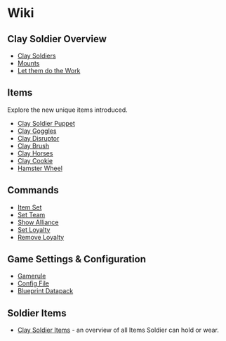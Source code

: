 # Wiki

## Clay Soldier Overview
* [Clay Soldiers](clay-soldiers)
* [Mounts](mounts.md)
* [Let them do the Work](work.md)

## Items

Explore the new unique items introduced.
* [Clay Soldier Puppet](./items/soldier-puppet.md)
* [Clay Goggles](./items/clay-goggles.md)
* [Clay Disruptor](./items/clay-disruptor.md)
* [Clay Brush](./items/clay-brush.md)
* [Clay Horses](./items/clay-horses.md)
* [Clay Cookie](./items/clay-cookie.md)
* [Hamster Wheel](./items/hamster-wheel.md)

## Commands
* [Item Set](./commands.md#csr-items)
* [Set Team](./commands.md#csr-team-set)
* [Show Alliance](./commands.md#show)
* [Set Loyalty](./commands.md#set)
* [Remove Loyalty](./commands.md#remove)


## Game Settings & Configuration
* [Gamerule](./config.md#game-rules)
* [Config File](./config.md#configuration-settings)
* [Blueprint Datapack](./config.md#blueprint-datapack)


## Soldier Items

* [Clay Soldier Items](default-items.md) - an overview of all Items Soldier can hold or wear.
